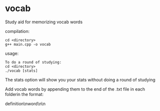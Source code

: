 # vocab
Study aid for memorizing vocab words

compilation:

	cd <directory>
	g++ main.cpp -o vocab

usage:

	To do a round of studying:
	cd <directory>
	./vocab [stats]

The stats option will show you your stats without doing a round of studying

Add vocab words by appending them to the end of the .txt file in each folderin the format:

definition\nword\n\n
